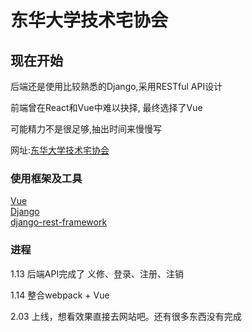 东华大学技术宅协会
=========


## 现在开始
后端还是使用比较熟悉的Django,采用RESTful API设计

前端曾在React和Vue中难以抉择, 最终选择了Vue

可能精力不是很足够,抽出时间来慢慢写

网址:[东华大学技术宅协会](http://www.dhu-gadu.com)


### 使用框架及工具
[Vue](https://github.com/vuejs/vue)  
[Django](https://github.com/django/django)  
[django-rest-framework](https://github.com/tomchristie/django-rest-framework)  


### 进程
1.13  后端API完成了 义修、登录、注册、注销  

1.14  整合webpack + Vue

2.03  上线，想看效果直接去网站吧。还有很多东西没有完成





